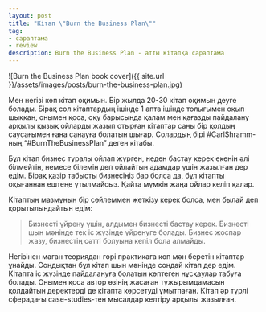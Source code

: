 ```yaml
---
layout: post
title: "Кітап \"Burn the Business Plan\""
tag:
- сараптама
- review
description: Burn the Business Plan - атты кітапқа сараптама
---
```


![Burn the Business Plan book cover]({{ site.url }}/assets/images/posts/burn-the-business-plan.jpg)

Мен негізі көп кітап оқимын. Бір жылда 20-30 кітап оқимын деуге болады. Бірақ сол кітаптардың ішінде 1 апта ішінде толығымен оқып шыққан, онымен қоса, оқу барысында қалам мен қағазды пайдалану арқылы қызық ойларды жазып отырған кітаптар саны бір қолдың саусағымен ғана санауға болатын шығар. Солардың бірі #CarlShramm-ның “#BurnTheBusinessPlan” деген кітабы.

Бұл кітап бизнес туралы ойлап жүрген, неден бастау керек екенін әлі білмейтін, немесе білемін деп ойлайтын адамдар үшін жазылған дер едім. Бірақ қазір табысты бизнесіңіз бар болса да, бұл кітапты оқығаннан ештеңе ұтылмайсыз. Қайта мүмкін жаңа ойлар келіп қалар.

Кітаптың мазмұнын бір сөйлеммен жеткізу керек болса, мен былай деп қорытылындайтын едім:

> Бизнесті үйрену үшін, алдымен бизнесті бастау керек. Бизнесті шын мәнінде тек іс жүзінде үйренуге болады. Бизнес жоспар жазу, бизнестің сәтті болуына кепіл бола алмайды.

Негізінен маған теориядан гөрі практикаға көп мән беретін кітаптар ұнайды. Сондықтан бұл кітап шын мәнінде сондай кітап дер едім. Кітапта іс жүзінде пайдалануға болатын көптеген нұсқаулар табуға болады. Онымен қоса автор өзінің жасаған тұжырымдамасын қолдайтын деректерді де кітапта көрсетуді ұмытпаған. Кітап әр түрлі сферадағы case-studies-тен мысалдар келтіру арқылы жазылған.